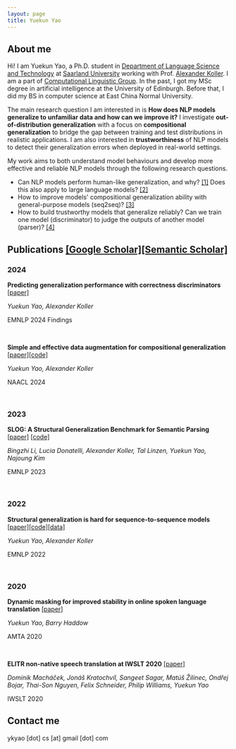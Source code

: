 ```yaml
---
layout: page
title: Yuekun Yao
---
```


## About me

Hi! I am Yuekun Yao, a Ph.D. student in [Department of Language Science and Technology](https://www.uni-saarland.de/en/department/lst.html) at [Saarland University](https://www.uni-saarland.de/en/home.html) working with Prof. [Alexander Koller](https://www.coli.uni-saarland.de/~koller/). I am a part of [Computational Linguistic Group](https://www.coli.uni-saarland.de/groups/AK/). In the past, I got my MSc degree in artificial intelligence at the University of Edinburgh. Before that, I did my BS in computer science at East China Normal University. 

<!--My research interests focus on structured prediction tasks in natural language understanding, including syntactic parsing, semantic role labeling and semantic parsing. Currently I am especially interested in using sequence-to-sequence models to learn compositional generalization, a key ability that humans use to generate infinate natural language sentences from finite grammar structures.-->

The main research question I am interested in is **How does NLP models generalize to unfamiliar data and how can we improve it?** I investigate **out-of-distribution generalization** with a focus on **compositional generalization** to bridge the gap between training and test distributions in realistic applications. I am also interested in **trustworthiness** of NLP models to detect their generalization errors when deployed in real-world settings. 

My work aims to both understand model behaviours and develop more effective and reliable NLP models through the following research questions.

- Can NLP models perform human-like generalization, and why? [[1]](https://aclanthology.org/2022.emnlp-main.337/) Does this also apply to large language models? [[2]](https://aclanthology.org/2023.emnlp-main.194/)
- How to improve models' compositional generalization ability with general-purpose models (seq2seq)? [[3]](https://arxiv.org/abs/2401.09815)
- How to build trustworthy models that generalize reliably? Can we train one model (discriminator) to judge the outputs of another model (parser)? [[4]](https://arxiv.org/abs/2311.09422)



## Publications [[Google Scholar]](https://scholar.google.com/citations?user=sWCmrQEAAAAJ)[[Semantic Scholar]](https://www.semanticscholar.org/author/Yuekun-Yao/1733485928)

### 2024

**Predicting generalization performance with correctness discriminators** 
[[paper]](https://arxiv.org/abs/2311.09422)

*Yuekun Yao, Alexander Koller*

EMNLP 2024 Findings

<br>

**Simple and effective data augmentation for compositional generalization**
[[paper]](https://aclanthology.org/2024.naacl-long.25/)[[code]](https://github.com/coli-saar/data-augmentation-compgen)

*Yuekun Yao, Alexander Koller*

NAACL 2024

<br>

### 2023

**SLOG: A Structural Generalization Benchmark for Semantic Parsing**
[[paper]](https://aclanthology.org/2023.emnlp-main.194/) [[code]](https://github.com/bingzhilee/SLOG)

*Bingzhi Li, Lucia Donatelli, Alexander Koller, Tal Linzen, Yuekun Yao, Najoung Kim*

EMNLP 2023

<br>

### 2022

**Structural generalization is hard for sequence-to-sequence models** 
[[paper]](https://aclanthology.org/2022.emnlp-main.337/)[[code]](https://github.com/coli-saar/Seq2seq-on-COGS)[[data]](https://github.com/coli-saar/Syntax-COGS)

*Yuekun Yao, Alexander Koller*

EMNLP 2022

<br>

### 2020

**Dynamic masking for improved stability in online spoken language translation**
[[paper]](https://aclanthology.org/2020.amta-research.12.pdf)

*Yuekun Yao, Barry Haddow*

AMTA 2020

<br>

**ELITR non-native speech translation at IWSLT 2020**
[[paper]](https://aclanthology.org/2020.iwslt-1.25.pdf)

*Dominik Macháček, Jonáš Kratochvíl, Sangeet Sagar, Matúš Žilinec, Ondřej Bojar, Thai-Son Nguyen, Felix Schneider, Philip Williams, Yuekun Yao*

IWSLT 2020



## Contact me

ykyao [dot] cs [at] gmail [dot] com

